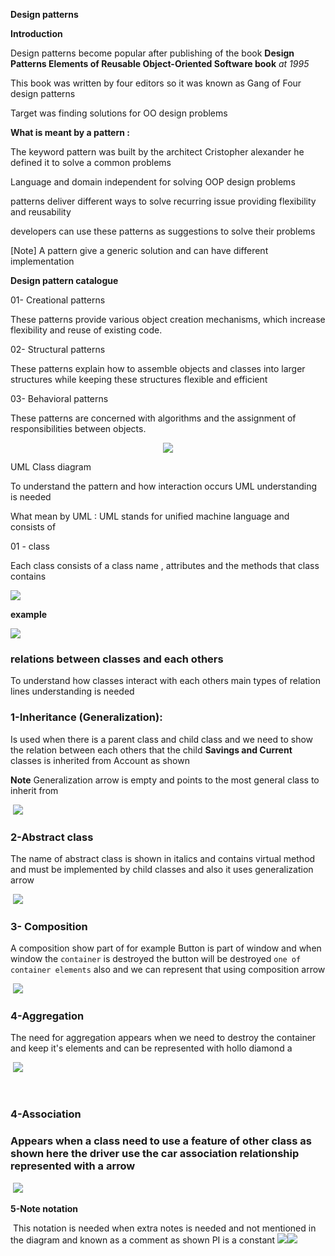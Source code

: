 **Design patterns**

**Introduction**

Design patterns become popular after publishing of the book **Design Patterns  Elements of Reusable Object-Oriented Software book** *at 1995*

This book was written by four editors so it was known as Gang of Four design patterns

Target was finding solutions for OO design problems

**What is meant by a pattern :**

The keyword pattern was built by the architect Cristopher alexander  he defined it to solve a common problems 

Language and domain independent for solving OOP design problems

patterns deliver different ways to solve recurring issue providing flexibility and reusability 

developers can use these patterns as suggestions to solve their problems 

[Note] A pattern give a generic solution and can have different implementation 

**Design pattern catalogue**

01- Creational patterns

These patterns provide various object creation mechanisms, which increase flexibility and reuse of existing code.

02- Structural patterns

These patterns explain how to assemble objects and classes into larger structures while keeping these structures flexible and efficient

03- Behavioral patterns

These patterns are concerned with algorithms and the assignment of responsibilities between objects.

 <p align="center">
  <img src="img9.jpg" />  
</p>


UML Class diagram

To understand the pattern and how interaction occurs  UML  understanding is needed

What mean by UML : UML stands for unified machine language and consists of 

01 - class 

Each class consists of a class name , attributes and the methods that class contains 

![](img\img10.PNG)

**example**

![](img\img11.PNG)

### relations between classes and each others

To understand how classes interact with each others main types of relation lines understanding is needed

### 1-Inheritance (Generalization):

Is used when there is a parent class and child class and we need to show the relation between each others that the child **Savings and Current** classes is inherited from Account as shown 

**Note** Generalization arrow is empty and points to the most general class to inherit from 

​                                                                                                                                                        ![](img\img12.PNG)

### 2-Abstract class 

The name of abstract class is shown in italics  and contains virtual method and must be implemented by child classes and also it uses generalization arrow

​                                                                                                                       ![](img\img13.PNG)



### 3- Composition 

A composition show part of for example Button is part of window and when window the `container`  is destroyed the button will be destroyed `one of container elements`  also and we can represent that using composition  arrow

​                                                                                                                                          ![](img\img14.PNG)

### 4-Aggregation

The need for aggregation appears when we need to destroy the container and keep it's elements and can be represented with hollo diamond a

​																																	        ![](img\img15.PNG)

​                      																												                                                                     

### 4-Association

### Appears when   a class need  to use a feature of other class  as shown here the driver use the  car  association relationship represented with a arrow 

​                                                                                                                                ![](img\img16.PNG)

**5-Note notation** 

​    This  notation is needed  when extra notes is needed and not mentioned in the diagram and known as a comment  as shown PI is a constant                                                                                                                              																																							![](img\img17.PNG)![](img\img18.PNG)



